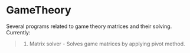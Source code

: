 # GameTheory
Several programs related to game theory matrices and their solving.
Currently:
>1. Matrix solver - Solves game matrices by applying pivot method. 
